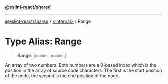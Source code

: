 [**@eslint-react/shared**](../../README.md)

***

[@eslint-react/shared](../../README.md) / [\<internal\>](../README.md) / Range

# Type Alias: Range

> **Range**: \[`number`, `number`\]

An array of two numbers.
Both numbers are a 0-based index which is the position in the array of source code characters.
The first is the start position of the node, the second is the end position of the node.

